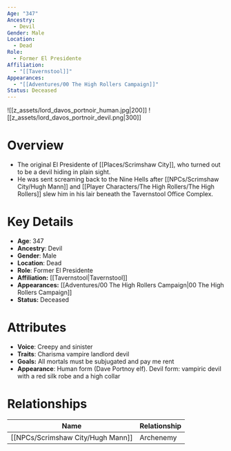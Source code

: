 ```yaml
---
Age: "347"
Ancestry:
  - Devil
Gender: Male
Location:
  - Dead
Role:
  - Former El Presidente
Affiliation:
  - "[[Tavernstool]]"
Appearances:
  - "[[Adventures/00 The High Rollers Campaign]]"
Status: Deceased
---
```

![[z_assets/lord_davos_portnoir_human.jpg|200]] ![[z_assets/lord_davos_portnoir_devil.png|300]]

# Overview
- The original El Presidente of [[Places/Scrimshaw City]], who turned out to be a devil hiding in plain sight. 
- He was sent screaming back to the Nine Hells after [[NPCs/Scrimshaw City/Hugh Mann]] and [[Player Characters/The High Rollers/The High Rollers]] slew him in his lair beneath the Tavernstool Office Complex.

# Key Details
- **Age**: 347
- **Ancestry**: Devil
- **Gender**: Male
- **Location**: Dead
- **Role**: Former El Presidente
- **Affiliation:** [[Tavernstool\|Tavernstool]]
- **Appearances:** [[Adventures/00 The High Rollers Campaign\|00 The High Rollers Campaign]]
- **Status:** Deceased

# Attributes
- **Voice**: Creepy and sinister
- **Traits**: Charisma vampire landlord devil
- **Goals:** All mortals must be subjugated and pay me rent
- **Appearance**: Human form (Dave Portnoy elf). Devil form: vampiric devil with a red silk robe and a high collar

# Relationships

| Name          | Relationship |
| ------------- | ------------ |
| [[NPCs/Scrimshaw City/Hugh Mann]] | Archenemy    |
